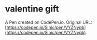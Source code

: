 # valentine gift

A Pen created on CodePen.io. Original URL: [https://codepen.io/Sinic/pen/VYZNypb](https://codepen.io/Sinic/pen/VYZNypb).

